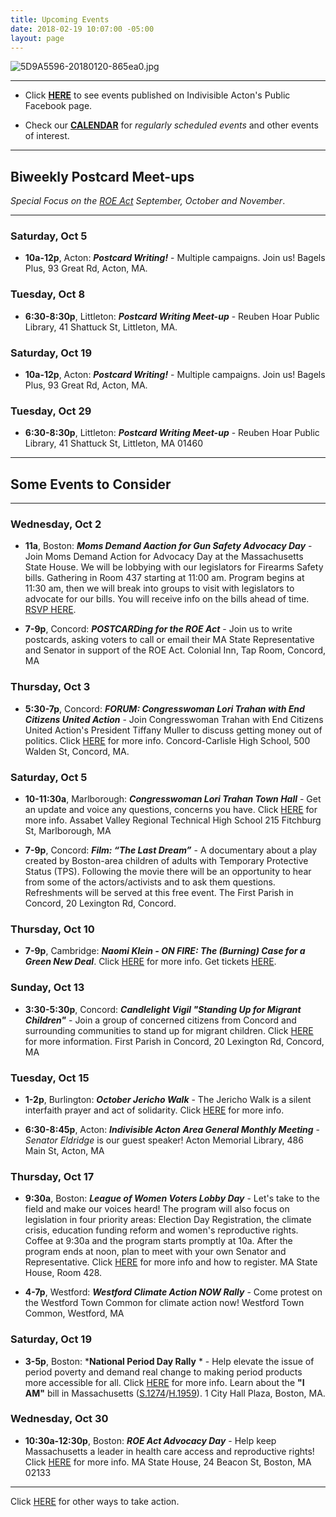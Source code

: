 ```yaml
---
title: Upcoming Events
date: 2018-02-19 10:07:00 -05:00
layout: page
---
```


![5D9A5596-20180120-865ea0.jpg](/uploads/5D9A5596-20180120-865ea0.jpg)

---

* Click [**HERE**](https://www.facebook.com/pg/IndivisibleActon/events/?ref=page_internal) to see events published on Indivisible Acton's Public Facebook page.


* Check our [**CALENDAR**](http://www.indivisibleacton.org/calendar.html) for *regularly scheduled events* and other events of interest.

---

## Biweekly Postcard Meet-ups

*Special Focus on the [ROE Act](http://www.indivisibleacton.org/2019/09/23/support-the-roe-act.html) September, October and November*.

---

### Saturday, Oct 5

* **10a-12p**, Acton: ***Postcard Writing!*** - Multiple campaigns.  Join us!  Bagels Plus, 93 Great Rd, Acton, MA.

### Tuesday, Oct 8

* **6:30-8:30p**, Littleton: ***Postcard Writing Meet-up*** - Reuben Hoar Public Library, 41 Shattuck St, Littleton, MA.

### Saturday, Oct 19

* **10a-12p**, Acton: ***Postcard Writing!*** - Multiple campaigns.  Join us!  Bagels Plus, 93 Great Rd, Acton, MA.

### Tuesday, Oct 29

* **6:30-8:30p**, Littleton: ***Postcard Writing Meet-up*** - Reuben Hoar Public Library, 41 Shattuck St, Littleton, MA 01460

---

## Some Events to Consider

---  

### Wednesday, Oct 2

* **11a**, Boston: ***Moms Demand Aaction for Gun Safety Advocacy Day*** - Join Moms Demand Action for Advocacy Day at the Massachusetts State House. We will be lobbying with our legislators for Firearms Safety bills.  Gathering in Room 437 starting at 11:00 am. Program begins at 11:30 am, then we will break into groups to visit with legislators to advocate for our bills. You will receive info on the bills ahead of time.  [RSVP HERE](https://act.everytown.org/event/moms-demand-action-event/26060/signup).

* **7-9p**, Concord:  ***POSTCARDing for the ROE Act*** - Join us to write postcards, asking voters to call or email their MA State Representative and Senator in support of the ROE Act. Colonial Inn, Tap Room, Concord, MA

### Thursday, Oct 3

* **5:30-7p**, Concord:  ***FORUM: Congresswoman Lori Trahan with End Citizens United Action*** - Join Congresswoman Trahan with End Citizens United Action's President Tiffany Muller to discuss getting money out of politics.  Click [HERE](https://www.facebook.com/events/1115967912126369/) for more info. Concord-Carlisle High School, 500 Walden St, Concord, MA.

### Saturday, Oct 5

* **10-11:30a**, Marlborough: ***Congresswoman Lori Trahan Town Hall*** - Get an update and voice any questions, concerns you have.  Click [HERE](https://www.facebook.com/events/375945186627945/) for more info.  Assabet Valley Regional Technical High School 215 Fitchburg St, Marlborough, MA


* **7-9p**, Concord: ***Film: “The Last Dream”*** - A documentary about a play created by Boston-area children of adults with Temporary Protective Status (TPS).  Following the movie there will be an opportunity to hear from some of the actors/activists and to ask them questions. Refreshments will be served at this free event.   The First Parish in Concord, 20 Lexington Rd, Concord.

### Thursday, Oct 10

* **7-9p**, Cambridge:  ***Naomi Klein - ON FIRE: The (Burning) Case for a Green New Deal***.  Click [HERE](http://www.harvard.com/event/naomi_klein1/) for more info.  Get tickets [HERE](https://www.eventbrite.com/e/naomi-klein-at-first-parish-church-tickets-70076760477?aff=efbeventtix&fbclid=IwAR2Jgj-KExTwKTPNd9-HMFp7T8dyAPgoRVkoEyvJ1z_tARD8DbFrjrBKA20).

### Sunday, Oct 13  

* **3:30-5:30p**, Concord: ***Candlelight Vigil "Standing Up for Migrant Children"*** - Join a group of concerned citizens from Concord and surrounding communities to stand up for migrant children.  Click [HERE](https://www.facebook.com/events/first-parish-in-concord-unitarian-universalist/candlelight-vigil-standing-up-for-migrant-children/688586331639765/) for more information.  First Parish in Concord, 20 Lexington Rd, Concord, MA  

  
### Tuesday, Oct 15

* **1-2p**, Burlington:  ***October Jericho Walk*** - The Jericho Walk is a silent interfaith prayer and act of solidarity.  Click [HERE](https://www.facebook.com/events/2387208214940495/) for more info.  

* **6:30-8:45p**, Acton: ***Indivisible Acton Area General Monthly Meeting*** - *Senator Eldridge* is our guest speaker!  Acton Memorial Library, 486 Main St, Acton, MA

### Thursday, Oct 17

* **9:30a**, Boston:  ***League of Women Voters Lobby Day*** - Let's take to the field and make our voices heard!  The program will also focus on legislation in four priority areas: Election Day Registration, the climate crisis, education funding reform and women's reproductive rights. Coffee at 9:30a and the program starts promptly at 10a. After the program ends at noon, plan to meet with your own Senator and Representative. Click [HERE](https://lwvma.org/senate-president-spilka-keynotes-lwvma-day-on-the-hill/) for more info and how to register.  MA State House, Room 428.

* **4-7p**, Westford: ***Westford Climate Action NOW Rally*** - Come protest on the Westford Town Common for climate action now! Westford Town Common, Westford, MA

### Saturday, Oct 19

* **3-5p**, Boston:  ***National Period Day Rally** * - Help elevate the issue of period poverty and demand real change to making period products more accessible for all.  Click [HERE](https://www.facebook.com/events/466864063878477/) for more info.  Learn about the **"I AM"** bill in Massachusetts ([S.1274](https://malegislature.gov/Bills/191/S1274)/[H.1959](https://malegislature.gov/Bills/191/H1959)).  1 City Hall Plaza, Boston, MA.

### Wednesday, Oct 30

* **10:30a-12:30p**, Boston:  ***ROE Act Advocacy Day*** - Help keep Massachusetts a leader in health care access and reproductive rights!  Click [HERE](https://www.facebook.com/events/2252709184837527/) for more info. MA State House, 24 Beacon St, Boston, MA 02133  


---

Click [HERE](http://www.indivisibleacton.org/take-action.html) for other ways to take action.